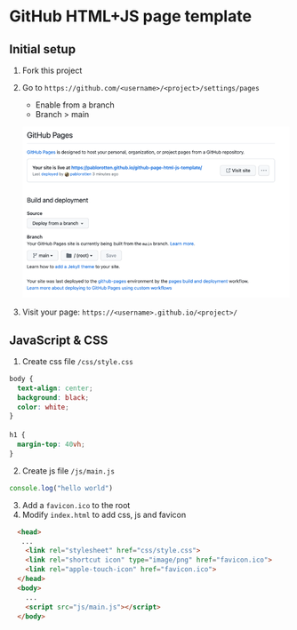 # GitHub HTML+JS page template

## Initial setup

1. Fork this project
2. Go to `https://github.com/<username>/<project>/settings/pages`
   * Enable from a branch
   * Branch > main

   ![img.png](img.png)
3. Visit your page: `https://<username>.github.io/<project>/`

## JavaScript & CSS
1. Create css file `/css/style.css`
```css
body {
  text-align: center;
  background: black;
  color: white;
}

h1 {
  margin-top: 40vh;
}
```
2. Create js file `/js/main.js`
```js
console.log("hello world")
```
3. Add a `favicon.ico` to the root
4. Modify `index.html` to add css, js and favicon
```html
  <head>
   ...
    <link rel="stylesheet" href="css/style.css">
    <link rel="shortcut icon" type="image/png" href="favicon.ico">
    <link rel="apple-touch-icon" href="favicon.ico">
  </head>
  <body>
    ...
    <script src="js/main.js"></script>
  </body>
```